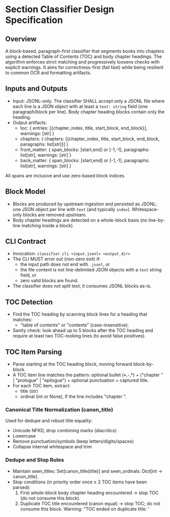 # Section Classifier Design Specification

## Overview

A block-based, paragraph-first classifier that segments books into chapters using a detected Table of Contents (TOC) and body chapter headings. The algorithm enforces strict matching and progressively loosens checks with explicit warnings. It aims for correctness-first (fail fast) while being resilient to common OCR and formatting artifacts.

## Inputs and Outputs

- Input: JSONL-only. The classifier SHALL accept only a JSONL file where each line is a JSON object with at least a `text: string` field (one paragraph/block per line). Body chapter heading blocks contain only the heading.
- Output artifacts:
  - toc: { entries: [{chapter_index, title, start_block, end_block}], warnings: [str] }
  - chapters: { chapters: \[{chapter_index, title, start_block, end_block, paragraphs: list[str]}\] }
  - front_matter: { span_blocks: [start,end] or [-1,-1], paragraphs: list[str], warnings: [str] }
  - back_matter: { span_blocks: [start,end] or [-1,-1], paragraphs: list[str], warnings: [str] }

All spans are inclusive and use zero-based block indices.

## Block Model

- Blocks are produced by upstream ingestion and persisted as JSONL: one JSON object per line with `text` (and typically `index`). Whitespace-only blocks are removed upstream.
- Body chapter headings are detected on a whole-block basis (no line-by-line matching inside a block).

## CLI Contract

- Invocation: `classifier_cli <input.jsonl> <output_dir>`
- The CLI MUST error out (non-zero exit) if:
  - the input path does not end with `.jsonl`, or
  - the file content is not line-delimited JSON objects with a `text` string field, or
  - zero valid blocks are found.
- The classifier does not split text; it consumes JSONL blocks as-is.

## TOC Detection

- Find the TOC heading by scanning block lines for a heading that matches:
  - "table of contents" or "contents" (case-insensitive).
- Sanity check: look ahead up to 5 blocks after the TOC heading and require at least two TOC-looking lines (to avoid false positives).

## TOC Item Parsing

- Parse starting at the TOC heading block, moving forward block-by-block.
- A TOC item line matches the pattern: optional bullet (•,-,\*) + ("chapter <digits>" | "prologue" | "epilogue") + optional punctuation + captured title.
- For each TOC item, extract:
  - title (str)
  - ordinal (int or None), if the line includes "chapter <digits>".

### Canonical Title Normalization (canon_title)

Used for dedupe and robust title equality:

- Unicode NFKD, drop combining marks (diacritics)
- Lowercase
- Remove punctuation/symbols (keep letters/digits/spaces)
- Collapse internal whitespace and trim

### Dedupe and Stop Rules

- Maintain seen_titles: Set[canon_title(title)] and seen_ordinals: Dict[int -> canon_title].
- Stop conditions (in priority order once ≥ 2 TOC items have been parsed):
  1. First whole-block body chapter heading encountered → stop TOC (do not consume this block).
  1. Duplicate TOC title encountered (canon equal) → stop TOC; do not consume this block. Warning: "TOC ended on duplicate title: '<title>' (block j)".
  1. Ordinal conflict: same chapter number appears with a different title canon → stop TOC; keep first. Warning: "ordinal conflict in TOC at block j: chapter n titles differ; keeping first".
  1. A non-TOC block appears after items were found → stop TOC.
- Dedupe during parsing:
  - If a duplicate title is seen before ≥ 2 items exist, skip it and warn: "duplicate TOC item skipped: '<title>' (block j)".
- toc_end is set to the last block that actually contained a TOC item (last_item_block), not the first non-item block.

## First Body Heading Block

A block is a body heading only if the entire block matches the anchored heading shape:

- Starts with "Chapter <digits>" or "Prologue/Epilogue"
- Optional punctuation and optional title
- No other content in the block

This rule prevents misclassifying TOC lines or narrative paragraphs as headings.

## Matching Passes (per TOC item)

The classifier searches forward from the previous match to preserve chapter order. It uses the following passes and stops at the first success:

1. Strict exact title match

   - Condition: block is a body heading AND heading_title.strip() == toc_title.strip() (case-sensitive exact after trim)
   - Warning: none

1. Normalized/canonical title match

   - Condition: block is a body heading AND canon_title(heading_title) == canon_title(toc_title)
   - Warning: "title normalized match used for TOC entry '<title>' matched at block i"

1. Ordinal fallback

   - Condition: block is a body heading with digits AND digits == toc ordinal
   - Warning: "ordinal fallback used for TOC entry '<title>' (chapter n) matched at block i"

Failure mode: If none of the passes match, raise an error: "Chapter heading not found for TOC entry: '<title>'".

## Warnings Taxonomy

- TOC parsing warnings:
  - duplicate TOC item skipped: '<title>' (block j)
  - TOC ended on duplicate title: '<title>' (block j)
  - ordinal conflict in TOC at block j: chapter n titles differ; keeping first
- Heading matching warnings (emitted per item):
  - title normalized match used for TOC entry '<title>' matched at block i
  - ordinal fallback used for TOC entry '<title>' (chapter n) matched at block i
- Front matter warning:
  - unclaimed blocks: [indices]

Warnings from heading matching are surfaced together with TOC warnings under toc.warnings; front/back keep their own warnings fields.

## Spans and Claiming

- TOC blocks: all blocks from toc_start to toc_end inclusive are claimed as TOC.
- Chapters: each chapter spans from its heading (start_block) to the block before the next chapter heading (end_block). All blocks in that span are claimed.
- Front matter: unclaimed blocks before first chapter (excluding TOC) → span + paragraphs + warnings.
- Back matter: unclaimed blocks after last chapter → span + paragraphs.

## Error Modes

- TOC heading not found → error.
- TOC heading found but fewer than 2 TOC-looking lines ahead → error.
- No TOC entries parsed → error.
- Chapter heading not found for a TOC entry (after all passes) → error.
- Duplicate chapter heading match at the same block index → error.

## Edge Cases and Guards

- Duplicate TOC items: deduped by canonical title; once ≥ 2 items exist, a duplicate ends TOC.
- Ordinal conflicts: stop TOC on conflict and keep the first title for that number.
- Monotonic progression: start_search moves to match_idx + 1 to maintain order.
- Body headings with missing titles: ordinal fallback will still work (with warning) if digits are present.
- Body headings using spelled-out or Roman numerals: not matched yet (see Future Work).

## Example (from mvs JSONL)

- index 12–15: "• Chapter 1: Just an old Book", "• Chapter 2: …", "• Chapter 3: …", "• Chapter 4: …"
- Body snippet:
  - index 712: "Chapter 1: Just an old Book" (body heading)
  - index 713+: narrative blocks

Behavior:

- TOC items parsed from 12–15; toc_end = 15.

- First body heading is 712 (whole-block match), so TOC parsing ends well before 712.

- Matching for Chapter 1 succeeds in Pass 1 (strict exact title). No warnings for this item.

- leniency flags (future): enable spelled-out/Roman numerals, fuzzy title matching thresholds. Default remains strict.

- logging/warnings aggregation: printable and/or return-embedded (current: toc.warnings, front/back warnings).

## Future Work (TODO)

- Recognize spelled-out and Roman numerals in body headings (e.g., "Chapter One", "Chapter I") and map to ordinals for fallback and matching.

- Optional fuzzy title similarity (e.g., ≥ 0.9) behind a feature flag, with clear warnings.

- Deterministic segmentation with strict contract and clear error modes.

- No double-inclusion of chapters due to TOC spillover or duplicates.

- Robust to punctuation, case, whitespace, and diacritics differences in titles.

# Section Classifier – Block-based Design Spec

This version replaces the prior page-based design with a paragraph/block-first approach.

## Purpose

Given a plain-text book, split it into paragraph blocks (blank-line separated) and deterministically classify four regions: front matter, table of contents (TOC), chapters, and back matter. Emit four JSON artifacts using zero-based block indices as the source of truth.

- txt_path: UTF-8 text with Unix newlines ("\\n").
- Block loading:
  - Split on blank-line boundaries using regex like `\n\s*\n+`.
  - Preserve inner whitespace and line breaks inside each block.
  - Drop empty/whitespace-only blocks.

Default directory: `data/clean/<book>/classified` (overridable).

- front_matter.json

  - { span_blocks: [start:number, end:number] | [-1,-1] when empty, paragraphs: string[], warnings: string[] }

- back_matter.json Field names and shapes must match the example artifacts (ex_toc.json, ex_chapters.json) and current code.

- Detect a TOC heading via regex anchored at the start of a line (allow leading whitespace): `/^\s*(table of contents|contents)\b/i`.

- After the heading, look ahead up to 5 blocks for TOC-like chapter list lines. Characteristics:

  - Bullet is optional (•, -, \*, or none).
  - Case-insensitive; arbitrary whitespace allowed.
  - Accept forms like: `Chapter 1: Title`, `1. Title`, `I. Title`, `Prologue`, `Epilogue`, optionally with dot leaders.

- If the lookahead doesn’t present at least two TOC-like lines → error and exit.

- Parse TOC entries (title and optional ordinal).

- Find the first body block whose heading matches the first TOC entry by title (preferred) or ordinal (fallback). Once found, the TOC region is from the heading block index to the block before this first chapter block.

## Chapter matching and spans

- For each TOC entry, locate its chapter heading block in the body:
  - Match by title primarily (case-insensitive, whitespace-tolerant, minimal normalization).
  - Fallback to matching by ordinal (`Chapter N`).
  - Accept `Prologue` and `Epilogue` as chapters.
  - Multiple chapter headings in one block → error and exit.
  - TOC entry whose heading isn’t found → error and exit.
- Each chapter is a contiguous, inclusive block range: `[start_block, end_block]`.
  - The heading block is paragraph index 0 in that chapter’s `paragraphs` array.
  - `end_block` is the block before the next chapter’s `start_block`; the last chapter ends at the last block.

## Front/back matter and unclaimed blocks

- Maintain a `claimed` boolean per block (TOC + chapters claim their spans).
- Front matter: all unclaimed blocks before the first chapter, excluding TOC blocks.
- Back matter: all unclaimed blocks after the last chapter.
- Before writing artifacts, if any unclaimed blocks remain, log a WARNING with their indices; at DEBUG, also log their contents.

## Determinism and constraints

- Pure regex/string heuristics; no network/ML.
- Order-stable and deterministic: same input produces identical outputs.
- Zero-based, inclusive spans in all outputs.

## Error modes

- No TOC heading or insufficient TOC-like items in lookahead → error.
- Multiple chapter headings in the same block → error.
- TOC entry whose heading cannot be located in the body → error.
- Overlapping or unsorted chapter spans (shouldn’t occur with the algorithm) → error.

## Tests (minimum)

- Happy path: TOC present with `Chapter N: Title`; all chapters matched; verify indices and paragraphs grouped correctly.
- Prologue/Epilogue variants.
- TOC present but a chapter title mismatch → raises with clear message.
- Multiple chapter headings in a single block → raises.

## Integration

- Downstream components consume `chapters.json` paragraphs and chapter indices directly; blocks remain the source of truth.
- Downstream can derive per-chapter JSON from JSONL blocks using chapter spans when needed.
